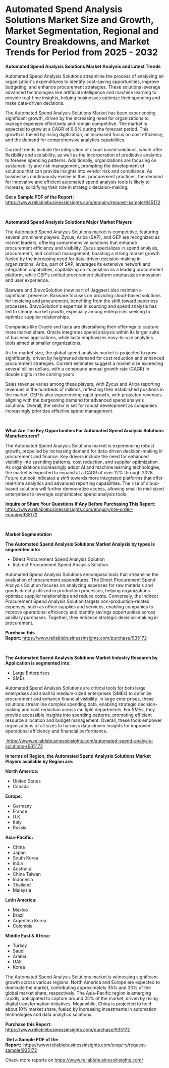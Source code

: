<p><h1>Automated Spend Analysis Solutions Market Size and Growth, Market Segmentation, Regional and Country Breakdowns, and Market Trends for Period from 2025 -  2032</h1></p><p><strong>Automated Spend Analysis Solutions Market Analysis and Latest Trends</strong></p>
<p><p>Automated Spend Analysis Solutions streamline the process of analyzing an organization's expenditures to identify cost-saving opportunities, improve budgeting, and enhance procurement strategies. These solutions leverage advanced technologies like artificial intelligence and machine learning to provide real-time insights, helping businesses optimize their spending and make data-driven decisions. </p><p>The Automated Spend Analysis Solutions Market has been experiencing significant growth, driven by the increasing need for organizations to manage expenses effectively and remain competitive. The market is expected to grow at a CAGR of 9.6% during the forecast period. This growth is fueled by rising digitization, an increased focus on cost efficiency, and the demand for comprehensive analytics capabilities. </p><p>Current trends include the integration of cloud-based solutions, which offer flexibility and scalability, as well as the incorporation of predictive analytics to foresee spending patterns. Additionally, organizations are focusing on sustainability and risk management, prompting the development of solutions that can provide insights into vendor risk and compliance. As businesses continuously evolve in their procurement practices, the demand for innovative and efficient automated spend analysis tools is likely to increase, solidifying their role in strategic decision-making.</p></p>
<p><strong>Get a Sample PDF of the Report:&nbsp;</strong> <a href="https://www.reliablebusinessinsights.com/enquiry/request-sample/935172?utm_campaign=2318&utm_medium=2&utm_source=Github&utm_content=ia&utm_term=07032025&utm_id=automated-spend-analysis-solutions">https://www.reliablebusinessinsights.com/enquiry/request-sample/935172</a></p>
<p>&nbsp;</p>
<p><strong>Automated Spend Analysis Solutions Major Market Players</strong></p>
<p><p>The Automated Spend Analysis Solutions market is competitive, featuring several prominent players. Zycus, Ariba (SAP), and GEP are recognized as market leaders, offering comprehensive solutions that enhance procurement efficiency and visibility. Zycus specializes in spend analysis, procurement, and contract management, boasting a strong market growth fueled by the increasing need for data-driven decision-making in organizations. Ariba, part of SAP, leverages its extensive network and integration capabilities, capitalizing on its position as a leading procurement platform, while GEP's unified procurement platform emphasizes innovation and user experience.</p><p>Basware and BravoSolution (now part of Jaggaer) also maintain a significant presence. Basware focuses on providing cloud-based solutions for invoicing and procurement, benefiting from the shift toward paperless processes. BravoSolution's expertise in sourcing and spend analysis has led to steady market growth, especially among enterprises seeking to optimize supplier relationships.</p><p>Companies like Oracle and Iasta are diversifying their offerings to capture more market share. Oracle integrates spend analysis within its larger suite of business applications, while Iasta emphasizes easy-to-use analytics tools aimed at smaller organizations.</p><p>As for market size, the global spend analysis market is projected to grow significantly, driven by heightened demand for cost reduction and enhanced procurement strategies. Current estimates suggest a market size exceeding several billion dollars, with a compound annual growth rate (CAGR) in double digits in the coming years.</p><p>Sales revenue varies among these players, with Zycus and Ariba reporting revenues in the hundreds of millions, reflecting their established positions in the market. GEP is also experiencing rapid growth, with projected revenues aligning with the burgeoning demand for advanced spend analysis solutions. Overall, the sector is set for robust development as companies increasingly prioritize effective spend management.</p></p>
<p>&nbsp;</p>
<p><strong>What Are The Key Opportunities For Automated Spend Analysis Solutions Manufacturers?</strong></p>
<p><p>The Automated Spend Analysis Solutions market is experiencing robust growth, propelled by increasing demand for data-driven decision-making in procurement and finance. Key drivers include the need for enhanced visibility into spending patterns, cost reduction, and supplier optimization. As organizations increasingly adopt AI and machine learning technologies, the market is expected to expand at a CAGR of over 12% through 2028. Future outlook indicates a shift towards more integrated platforms that offer real-time analytics and advanced reporting capabilities. The rise of cloud-based solutions will further democratize access, allowing small to mid-sized enterprises to leverage sophisticated spend analysis tools.</p></p>
<p><strong>Inquire or Share Your Questions If Any Before Purchasing This Report:</strong> <a href="https://www.reliablebusinessinsights.com/enquiry/pre-order-enquiry/935172?utm_campaign=2318&utm_medium=2&utm_source=Github&utm_content=ia&utm_term=07032025&utm_id=automated-spend-analysis-solutions">https://www.reliablebusinessinsights.com/enquiry/pre-order-enquiry/935172</a></p>
<p>&nbsp;</p>
<p><strong>Market Segmentation</strong></p>
<p><strong>The Automated Spend Analysis Solutions Market Analysis by types is segmented into:</strong></p>
<p><ul><li>Direct Procurement Spend Analysis Solution</li><li>Indirect Procurement Spend Analysis Solution</li></ul></p>
<p><p>Automated Spend Analysis Solutions encompass tools that streamline the evaluation of procurement expenditures. The Direct Procurement Spend Analysis Solution focuses on analyzing expenses for raw materials and goods directly utilized in production processes, helping organizations optimize supplier relationships and reduce costs. Conversely, the Indirect Procurement Spend Analysis Solution targets non-production-related expenses, such as office supplies and services, enabling companies to improve operational efficiency and identify savings opportunities across ancillary purchases. Together, they enhance strategic decision-making in procurement.</p></p>
<p><strong>Purchase this Report:&nbsp;</strong><a href="https://www.reliablebusinessinsights.com/purchase/935172?utm_campaign=2318&utm_medium=2&utm_source=Github&utm_content=ia&utm_term=07032025&utm_id=automated-spend-analysis-solutions">https://www.reliablebusinessinsights.com/purchase/935172</a></p>
<p>&nbsp;</p>
<p><strong>The Automated Spend Analysis Solutions Market Industry Research by Application is segmented into:</strong></p>
<p><ul><li>Large Enterprises</li><li>SMEs</li></ul></p>
<p><p>Automated Spend Analysis Solutions are critical tools for both large enterprises and small to medium-sized enterprises (SMEs) to optimize procurement and enhance financial visibility. In large enterprises, these solutions streamline complex spending data, enabling strategic decision-making and cost reduction across multiple departments. For SMEs, they provide accessible insights into spending patterns, promoting efficient resource allocation and budget management. Overall, these tools empower organizations of all sizes to harness data-driven insights for improved operational efficiency and financial performance.</p></p>
<p><a href="https://www.reliablebusinessinsights.com/automated-spend-analysis-solutions-r935172?utm_campaign=2318&utm_medium=2&utm_source=Github&utm_content=ia&utm_term=07032025&utm_id=automated-spend-analysis-solutions">&nbsp;https://www.reliablebusinessinsights.com/automated-spend-analysis-solutions-r935172</a></p>
<p><strong>In terms of Region, the Automated Spend Analysis Solutions Market Players available by Region are:</strong></p>
<p>
    <p> <strong> North America: </strong>
        <ul>
            <li>United States</li>
            <li>Canada</li>
        </ul>
        </p> 
    <p> <strong> Europe: </strong>
        <ul>
            <li>Germany</li>
            <li>France</li>
            <li>U.K.</li>
            <li>Italy</li>
            <li>Russia</li>
        </ul>
        </p> 
    <p> <strong> Asia-Pacific: </strong>
        <ul>
            <li>China</li>
            <li>Japan</li>
            <li>South Korea</li>
            <li>India</li>
            <li>Australia</li>
            <li>China Taiwan</li>
            <li>Indonesia</li>
            <li>Thailand</li>
            <li>Malaysia</li>
        </ul>
        </p> 
    <p> <strong> Latin America: </strong>
        <ul>
            <li>Mexico</li>
            <li>Brazil</li>
            <li>Argentina Korea</li>
            <li>Colombia</li>
        </ul>
        </p> 
    <p> <strong> Middle East & Africa: </strong>
        <ul>
            <li>Turkey</li>
            <li>Saudi</li>
            <li>Arabia</li>
            <li>UAE</li>
            <li>Korea</li>
        </ul>
    </p>
    </p>
<p><p>The Automated Spend Analysis Solutions market is witnessing significant growth across various regions. North America and Europe are expected to dominate the market, contributing approximately 35% and 30% of the global market share, respectively. The Asia-Pacific region is emerging rapidly, anticipated to capture around 25% of the market, driven by rising digital transformation initiatives. Meanwhile, China is projected to hold about 10% market share, fueled by increasing investments in automation technologies and data analytics solutions.</p></p>
<p><strong>Purchase this Report: </strong><a href="https://www.reliablebusinessinsights.com/purchase/935172?utm_campaign=2318&utm_medium=2&utm_source=Github&utm_content=ia&utm_term=07032025&utm_id=automated-spend-analysis-solutions">https://www.reliablebusinessinsights.com/purchase/935172</a></p>
<p>&nbsp;<strong>Get a Sample PDF of the Report:&nbsp;&nbsp;</strong><a href="https://www.reliablebusinessinsights.com/enquiry/request-sample/935172?utm_campaign=2318&utm_medium=2&utm_source=Github&utm_content=ia&utm_term=07032025&utm_id=automated-spend-analysis-solutions">https://www.reliablebusinessinsights.com/enquiry/request-sample/935172</a></p>
<p><strong></strong></p>
<p>Check more reports on <a href="https://www.reliablebusinessinsights.com/?utm_campaign=2318&utm_medium=2&utm_source=Github&utm_content=ia&utm_term=07032025&utm_id=automated-spend-analysis-solutions">https://www.reliablebusinessinsights.com/</a></p>